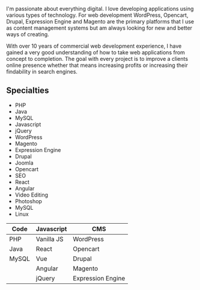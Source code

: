 <p>I'm passionate about everything digital. I love developing applications using various types of technology. For web development WordPress, Opencart, Drupal, Expression Engine and Magento are the primary platforms that I use as content management systems but am always looking for new and better ways of creating.
</p>

<p>With over 10 years of commercial web development experience, I have gained a very good understanding of how to take web applications from concept to completion. The goal with every project is to improve a clients online presence whether that means increasing profits or increasing their findability in search engines.
</p>

## Specialties
- PHP
- Java
- MySQL
- Javascript
- jQuery
- WordPress
- Magento
- Expression Engine
- Drupal
- Joomla
- Opencart
- SEO
- React
- Angular
- Video Editing
- Photoshop
- MySQL
- Linux 

| Code | Javascript | CMS |
| --- | --- | --- |
| PHP | Vanilla JS | WordPress |
| Java | React | Opencart |
| MySQL | Vue | Drupal |
|   | Angular | Magento |
|   | jQuery | Expression Engine |



<!--
**timmiesheehan/timmiesheehan** is a ✨ _special_ ✨ repository because its `README.md` (this file) appears on your GitHub profile.

Here are some ideas to get you started:

- 🔭 I’m currently working on ...
- 🌱 I’m currently learning ...
- 👯 I’m looking to collaborate on ...
- 🤔 I’m looking for help with ...
- 💬 Ask me about ...
- 📫 How to reach me: ...
- 😄 Pronouns: ...
- ⚡ Fun fact: ...
-->
